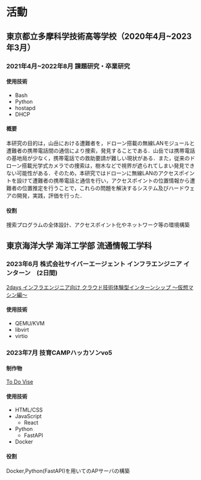 # 活動

## 東京都立多摩科学技術高等学校（2020年4月~2023年3月）

### 2021年4月~2022年8月 課題研究・卒業研究

#### 使用技術
- Bash
- Python
- hostapd
- DHCP

#### 概要
本研究の目的は，山岳における遭難者を，ドローン搭載の無線LANモジュールと遭難者の携帯電話間の通信により捜索，発見することである．山岳では携帯電話の基地局が少なく，携帯電話での救助要請が難しい現状がある．また，従来のドローン搭載光学式カメラでの捜索は，樹木などで視界が遮られてしまい発見できない可能性がある．そのため，本研究ではドローンに無線LANのアクセスポイントを設けて遭難者の携帯電話と通信を行い，アクセスポイントの位置情報から遭難者の位置推定を行うことで，これらの問題を解決するシステム及びハードウェアの開発，実践，評価を行った．

#### 役割
捜索プログラムの全体設計、アクセスポイント化やネットワーク等の環境構築

## 東京海洋大学 海洋工学部 流通情報工学科

### 2023年6月 株式会社サイバーエージェント インフラエンジニア インターン　(2日間)
[2days インフラエンジニア向け クラウド技術体験型インターンシップ ～仮想マシン編～](https://www.cyberagent.co.jp/careers/students/event/detail/id=28685)

#### 使用技術
- QEMU/KVM
- libvirt
- virtio

### 2023年7月 技育CAMPハッカソンvo5

#### 制作物
[To Do Vise](https://github.com/nepp-tumsat/hackathon_vol.6)

#### 使用技術
- HTML/CSS
- JavaScript
  - React
- Python
  - FastAPI
- Docker

#### 役割
Docker,Python(FastAPI)を用いてのAPサーバの構築

